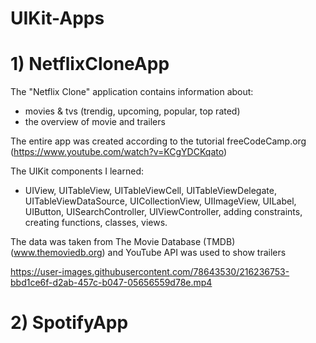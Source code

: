 # UIKit-Apps

# 1) NetflixCloneApp 

The "Netflix Clone" application contains information about: 
- movies & tvs (trendig, upcoming, popular, top rated)
- the overview of movie and trailers

The entire app was created according to the tutorial freeCodeCamp.org (https://www.youtube.com/watch?v=KCgYDCKqato)

The UIKit components I learned: 
- UIView, UITableView, UITableViewCell, UITableViewDelegate, UITableViewDataSource, UICollectionView, UIImageView, UILabel, UIButton, UISearchController, UIViewController, adding constraints, creating functions, classes, views.

The data was taken from The Movie Database (TMDB) (www.themoviedb.org) and YouTube API was used to show trailers

https://user-images.githubusercontent.com/78643530/216236753-bbd1ce6f-d2ab-457c-b047-05656559d78e.mp4

# 2) SpotifyApp

